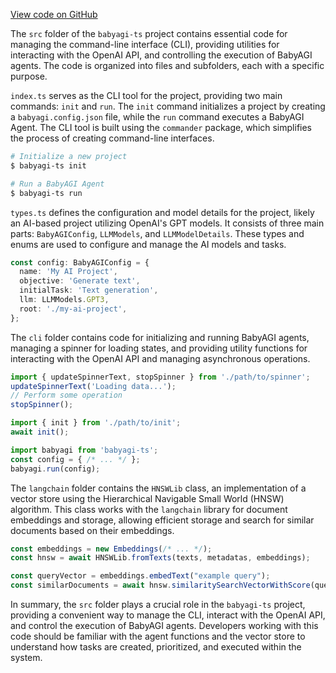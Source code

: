 [View code on GitHub](https://github.com/context-labs/babyagi-ts/.autodoc/docs/json/src)

The `src` folder of the `babyagi-ts` project contains essential code for managing the command-line interface (CLI), providing utilities for interacting with the OpenAI API, and controlling the execution of BabyAGI agents. The code is organized into files and subfolders, each with a specific purpose.

`index.ts` serves as the CLI tool for the project, providing two main commands: `init` and `run`. The `init` command initializes a project by creating a `babyagi.config.json` file, while the `run` command executes a BabyAGI Agent. The CLI tool is built using the `commander` package, which simplifies the process of creating command-line interfaces.

```sh
# Initialize a new project
$ babyagi-ts init

# Run a BabyAGI Agent
$ babyagi-ts run
```

`types.ts` defines the configuration and model details for the project, likely an AI-based project utilizing OpenAI's GPT models. It consists of three main parts: `BabyAGIConfig`, `LLMModels`, and `LLMModelDetails`. These types and enums are used to configure and manage the AI models and tasks.

```typescript
const config: BabyAGIConfig = {
  name: 'My AI Project',
  objective: 'Generate text',
  initialTask: 'Text generation',
  llm: LLMModels.GPT3,
  root: './my-ai-project',
};
```

The `cli` folder contains code for initializing and running BabyAGI agents, managing a spinner for loading states, and providing utility functions for interacting with the OpenAI API and managing asynchronous operations.

```javascript
import { updateSpinnerText, stopSpinner } from './path/to/spinner';
updateSpinnerText('Loading data...');
// Perform some operation
stopSpinner();

import { init } from './path/to/init';
await init();

import babyagi from 'babyagi-ts';
const config = { /* ... */ };
babyagi.run(config);
```

The `langchain` folder contains the `HNSWLib` class, an implementation of a vector store using the Hierarchical Navigable Small World (HNSW) algorithm. This class works with the `langchain` library for document embeddings and storage, allowing efficient storage and search for similar documents based on their embeddings.

```javascript
const embeddings = new Embeddings(/* ... */);
const hnsw = await HNSWLib.fromTexts(texts, metadatas, embeddings);

const queryVector = embeddings.embedText("example query");
const similarDocuments = await hnsw.similaritySearchVectorWithScore(queryVector, 5);
```

In summary, the `src` folder plays a crucial role in the `babyagi-ts` project, providing a convenient way to manage the CLI, interact with the OpenAI API, and control the execution of BabyAGI agents. Developers working with this code should be familiar with the agent functions and the vector store to understand how tasks are created, prioritized, and executed within the system.
